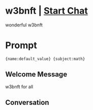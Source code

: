 

# w3bnft | [Start Chat](https://gptcall.net/chat.html?data=%7B%22contact%22%3A%7B%22id%22%3A%22Grkrk8WriCqaXpmOhR58c%22%2C%22flow%22%3Atrue%7D%7D)
wonderful  w3bnft

# Prompt

```
{name:default_value} {subject:math}
```

## Welcome Message
w3bnft for all

## Conversation




